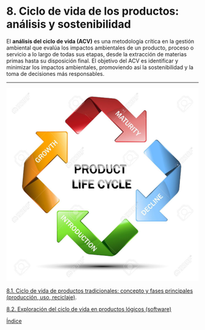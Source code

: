 # 8. Ciclo de vida de los productos: análisis y sostenibilidad

El **análisis del ciclo de vida (ACV)** es una metodología crítica en la gestión ambiental que evalúa los impactos ambientales de un producto, proceso o servicio a lo largo de todas sus etapas, desde la extracción de materias primas hasta su disposición final. El objetivo del ACV es identificar y minimizar los impactos ambientales, promoviendo así la sostenibilidad y la toma de decisiones más responsables.

---
![Ciclo de vida de los productos](/img_pisa3_3_Velazquez/ciclo_vida2.jpg)

[8.1. Ciclo de vida de productos tradicionales: concepto y fases principales (producción, uso, reciclaje)](8.1_productos_tradicionales_Velazquez.md).

[8.2. Exploración del ciclo de vida en productos lógicos (software)](8.2_productos_logicos_Velazquez.md)

[Índice](../indice_pisa3_3_Velazquez.md)